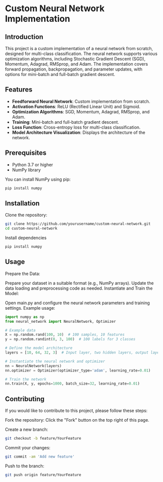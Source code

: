 # Custom Neural Network Implementation

## Introduction

This project is a custom implementation of a neural network from scratch, designed for multi-class classification. The neural network supports various optimization algorithms, including Stochastic Gradient Descent (SGD), Momentum, Adagrad, RMSprop, and Adam. The implementation covers forward propagation, backpropagation, and parameter updates, with options for mini-batch and full-batch gradient descent.

## Features

- **Feedforward Neural Network**: Custom implementation from scratch.
- **Activation Functions**: ReLU (Rectified Linear Unit) and Sigmoid.
- **Optimization Algorithms**: SGD, Momentum, Adagrad, RMSprop, and Adam.
- **Training**: Mini-batch and full-batch gradient descent.
- **Loss Function**: Cross-entropy loss for multi-class classification.
- **Model Architecture Visualization**: Displays the architecture of the network.

## Prerequisites

- Python 3.7 or higher
- NumPy library

You can install NumPy using pip:
```bash
pip install numpy
```

## Installation
Clone the repository:
```bash
git clone https://github.com/yourusername/custom-neural-network.git
cd custom-neural-network
```
Install dependencies
```python
pip install numpy
```

## Usage
Prepare the Data:

Prepare your dataset in a suitable format (e.g., NumPy arrays).
Update the data loading and preprocessing code as needed.
Instantiate and Train the Model:

Open main.py and configure the neural network parameters and training settings. Example usage:

```python 
import numpy as np
from neural_network import NeuralNetwork, Optimizer

# Example data
X = np.random.rand(100, 10)  # 100 samples, 10 features
y = np.random.randint(0, 3, 100)  # 100 labels for 3 classes

# Define the model architecture
layers = [10, 64, 32, 3]  # Input layer, two hidden layers, output layer

# Instantiate the neural network and optimizer
nn = NeuralNetwork(layers)
nn.optimizer = Optimizer(optimizer_type='adam', learning_rate=0.01)

# Train the network
nn.train(X, y, epochs=1000, batch_size=32, learning_rate=0.01)
```
## Contributing 
If you would like to contribute to this project, please follow these steps:

Fork the repository: Click the "Fork" button on the top right of this page.

Create a new branch:
```bash
git checkout -b feature/YourFeature
```

Commit your changes:
```bash
git commit -am 'Add new feature'
```

Push to the branch:
```bash
git push origin feature/YourFeature
```




